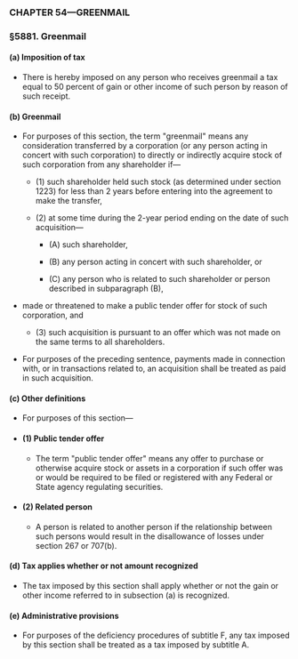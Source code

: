 ### **CHAPTER 54—GREENMAIL**

### §5881. Greenmail
#### (a) Imposition of tax
* There is hereby imposed on any person who receives greenmail a tax equal to 50 percent of gain or other income of such person by reason of such receipt.

#### (b) Greenmail
* For purposes of this section, the term "greenmail" means any consideration transferred by a corporation (or any person acting in concert with such corporation) to directly or indirectly acquire stock of such corporation from any shareholder if—

  * (1) such shareholder held such stock (as determined under section 1223) for less than 2 years before entering into the agreement to make the transfer,

  * (2) at some time during the 2-year period ending on the date of such acquisition—

    * (A) such shareholder,

    * (B) any person acting in concert with such shareholder, or

    * (C) any person who is related to such shareholder or person described in subparagraph (B),


* made or threatened to make a public tender offer for stock of such corporation, and

  * (3) such acquisition is pursuant to an offer which was not made on the same terms to all shareholders.


* For purposes of the preceding sentence, payments made in connection with, or in transactions related to, an acquisition shall be treated as paid in such acquisition.

#### (c) Other definitions
* For purposes of this section—

* #### (1) Public tender offer
  * The term "public tender offer" means any offer to purchase or otherwise acquire stock or assets in a corporation if such offer was or would be required to be filed or registered with any Federal or State agency regulating securities.

* #### (2) Related person
  * A person is related to another person if the relationship between such persons would result in the disallowance of losses under section 267 or 707(b).

#### (d) Tax applies whether or not amount recognized
* The tax imposed by this section shall apply whether or not the gain or other income referred to in subsection (a) is recognized.

#### (e) Administrative provisions
* For purposes of the deficiency procedures of subtitle F, any tax imposed by this section shall be treated as a tax imposed by subtitle A.